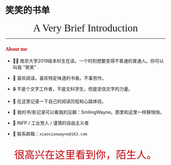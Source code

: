 # <font face = "KaiTi">笑笑的书单</font>

<!-- For full documentation visit [mkdocs.org](https://www.mkdocs.org). Nice to see you. This is xiao xiao! -->
<center><font face = "savoye LET" size = 6>A Very Brief Introduction</font></center>

-----

###  <font color = Crisma Face = "Palatino bold">About me</font>
<p></p>

- 🧑‍🎓 南京大学2019级本科生在读。一个时刻想要变得不普通的普通人。你可以叫我 "笑笑" .

- 📖 喜欢阅读。喜欢特定味道的书香。不事劳作。

- 🔒 不是个文字工作者，不是文科学生，但是坚信文字的力量。

- 🫲 在这里记录一下自己的阅读历程和心路体验。

- 📝 我的书/影记录可以看我的豆瓣：SmilingWayne。那里和这里一样静悄悄。

- 🧸 INFP / 工业党人 / 谨慎的自由主义者

- 📮 联系邮箱：`xiaoxiaowayne@163.com `

<br>

<center> <font color = Crisma Face = "Palatino bold" size = 6>很高兴在这里看到你，陌生人。</font></center> 

<!-- ## Commands

* `mkdocs new [dir-name]` - Create a new project.
* `mkdocs serve` - Start the live-reloading docs server.
* `mkdocs build` - Build the documentation site.
* `mkdocs -h` - Print help message and exit.

## Project layout

    mkdocs.yml    # The configuration file.
    docs/
        index.md  # The documentation homepage.
        about.md  # Some testing texts.
        ...       # Other markdown pages, images and other files. -->
